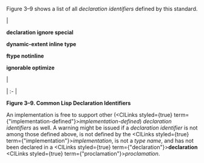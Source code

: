  



Figure 3–9 shows a list of all *declaration identifiers* defined by this standard. 



|<p>**declaration ignore special** </p><p>**dynamic-extent inline type** </p><p>**ftype notinline** </p><p>**ignorable optimize**</p>|

| :- |





**Figure 3–9. Common Lisp Declaration Identifiers**  







An implementation is free to support other (<ClLinks styled={true} term={"implementation-defined"}><i>implementation-defined</i></ClLinks>) *declaration identifiers* as well. A warning might be issued if a *declaration identifier* is not among those defined above, is not defined by the <ClLinks styled={true} term={"implementation"}><i>implementation</i></ClLinks>, is not a *type name*, and has not been declared in a <ClLinks styled={true} term={"declaration"}><b>declaration</b></ClLinks> <ClLinks styled={true} term={"proclamation"}><i>proclamation</i></ClLinks>. 



